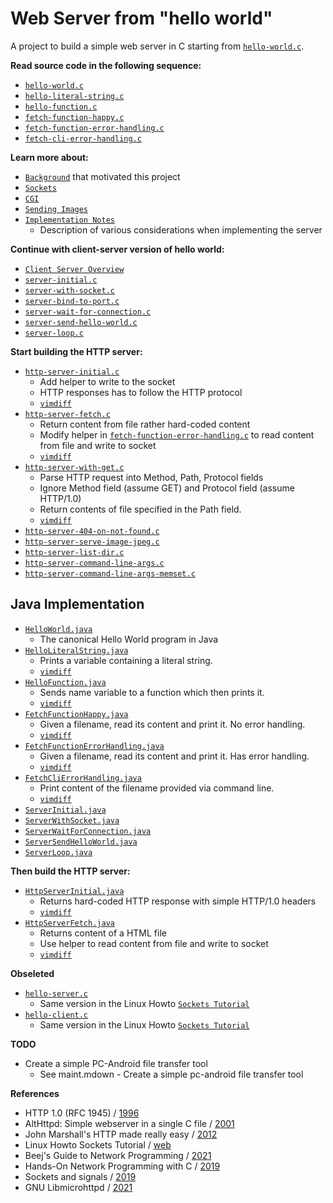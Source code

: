 # Web Server from "hello world"
A project to build a simple web server in C starting from [`hello-world.c`](txt/hello-world.c.txt).


**Read source code in the following sequence:**

- [`hello-world.c`](txt/hello-world.c.txt)
- [`hello-literal-string.c`](txt/hello-literal-string.c.txt)
- [`hello-function.c`](txt/hello-function.c.txt)
- [`fetch-function-happy.c`](txt/fetch-function-happy.c.txt)
- [`fetch-function-error-handling.c`](txt/fetch-function-error-handling.c.txt)
- [`fetch-cli-error-handling.c`](txt/fetch-cli-error-handling.c.txt)

**Learn more about:**

- [`Background`](background.md) that motivated this project
- [`Sockets`](learn-about-sockets.md)
- [`CGI`](learn-about-cgi.md)
- [`Sending Images`](learn-about-sending-images.md)
- [`Implementation Notes`](implementation-notes.md)
    - Description of various considerations when implementing the server

**Continue with client-server version of hello world:**

- [`Client Server Overview`](hello-client-server-overview.md)
- [`server-initial.c`](txt/server-initial.c.txt)
- [`server-with-socket.c`](txt/server-with-socket.c.txt)
- [`server-bind-to-port.c`](txt/server-bind-to-port.c.txt)
- [`server-wait-for-connection.c`](txt/server-wait-for-connection.c.txt)
- [`server-send-hello-world.c`](txt/server-send-hello-world.c.txt)
- [`server-loop.c`](txt/server-loop.c.txt)

**Start building the HTTP server:**

- [`http-server-initial.c`](txt/http-server-initial.c.txt)
    - Add helper to write to the socket
    - HTTP responses has to follow the HTTP protocol
    - [`vimdiff`](img/vimdiff-hello-server-initial_server-loop.png)
- [`http-server-fetch.c`](txt/http-server-fetch.c.txt)
    - Return content from file rather hard-coded content
    - Modify helper in
      [`fetch-function-error-handling.c`](txt/fetch-function-error-handling.c.txt)
      to read content from file and write to socket
    - [`vimdiff`](img/vimdiff_http-server-initial_http-server-fetch.png)
- [`http-server-with-get.c`](txt/http-server-with-get.c.txt)
    - Parse HTTP request into Method, Path, Protocol fields
    - Ignore Method field (assume GET) and Protocol field (assume HTTP/1.0)
    - Return contents of file specified in the Path field.
    - [`vimdiff`](img/vimdiff_http-server-fetch_http-server-with-get.png)
- [`http-server-404-on-not-found.c`](txt/http-server-404-on-not-found.c.txt)
- [`http-server-serve-image-jpeg.c`](txt/http-server-serve-image-jpeg.c.txt)
- [`http-server-list-dir.c`](txt/http-server-list-dir.c.txt)
- [`http-server-command-line-args.c`](txt/http-server-command-line-args.c.txt)
- [`http-server-command-line-args-memset.c`](txt/http-server-command-line-args-memset.c.txt)


## Java Implementation

- [`HelloWorld.java`](java/HelloWorld.java)
    - The canonical Hello World program in Java
- [`HelloLiteralString.java`](java/HelloLiteralString.java)
    - Prints a variable containing a literal string.
    - [`vimdiff`](img/vimdiff-HelloWorld-HelloLiteralString.png)
- [`HelloFunction.java`](java/HelloFunction.java)
    - Sends name variable to a function which then prints it.
    - [`vimdiff`](img/vimdiff-HelloLiteralString-HelloFunction.png)
- [`FetchFunctionHappy.java`](java/FetchFunctionHappy.java)
    - Given a filename, read its content and print it. No error handling.
    - [`vimdiff`](img/vimdiff-HelloFunction-FetchFunctionHappy.png)
- [`FetchFunctionErrorHandling.java`](java/FetchFunctionErrorHandling.java)
    - Given a filename, read its content and print it. Has error handling.
    - [`vimdiff`](img/vimdiff-FetchFunctionHappy-FetchFunctionErrorHandling.png)
- [`FetchCliErrorHandling.java`](java/FetchCliErrorHandling.java)
    - Print content of the filename provided via command line.
    - [`vimdiff`](img/vimdiff-FetchFunctionErrorHandling-FetchCliErrorHandling.png)
- [`ServerInitial.java`](java/ServerInitial.java)
- [`ServerWithSocket.java`](java/ServerWithSocket.java)
- [`ServerWaitForConnection.java`](java/ServerWaitForConnection.java)
- [`ServerSendHelloWorld.java`](java/ServerSendHelloWorld.java)
- [`ServerLoop.java`](java/ServerLoop.java)

**Then build the HTTP server:**

- [`HttpServerInitial.java`](java/HttpServerInitial.java)
    - Returns hard-coded HTTP response with simple HTTP/1.0 headers
    - [`vimdiff`](img/vimdiff-ServerLoop-HttpServerInitial.png)
- [`HttpServerFetch.java`](java/HttpServerFetch.java)
    - Returns content of a HTML file
    - Use helper to read content from file and write to socket
    - [`vimdiff`](img/vimdiff-HttpServerInitial-HttpServerFetch.png)


**Obseleted**

- [`hello-server.c`](txt/hello-server.c.txt)
    - Same version in the Linux Howto [`Sockets Tutorial`](https://www.linuxhowtos.org/C_C++/socket.htm)
- [`hello-client.c`](txt/hello-client.c.txt)
    - Same version in the Linux Howto [`Sockets Tutorial`](https://www.linuxhowtos.org/C_C++/socket.htm)

**TODO**

- Create a simple PC-Android file transfer tool
    - See maint.mdown - Create a simple pc-android file transfer tool


**References**

- HTTP 1.0 (RFC 1945) / [1996](https://datatracker.ietf.org/doc/html/rfc1945)
- AltHttpd: Simple webserver in a single C file / [2001](https://sqlite.org/althttpd/doc/trunk/althttpd.md)
- John Marshall's HTTP made really easy / [2012](https://jmarshall.com/easy/http/)
- Linux Howto Sockets Tutorial / [web](https://www.linuxhowtos.org/C_C++/socket.htm)
- Beej's Guide to Network Programming / [2021](http://www.beej.us/guide/bgnet/)
- Hands-On Network Programming with C / [2019](https://github.com/codeplea/Hands-On-Network-Programming-with-C)
- Sockets and signals / [2019](https://opensource.com/article/19/4/interprocess-communication-linux-networking)
- GNU Libmicrohttpd / [2021](http://www.gnu.org/software/libmicrohttpd/)

